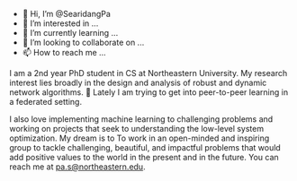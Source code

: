 - 👋 Hi, I’m @SearidangPa
- 👀 I’m interested in ...
- 🌱 I’m currently learning ...
- 💞️ I’m looking to collaborate on ...
- 📫 How to reach me ...

I am a 2nd year PhD student in CS at Northeastern University. My research interest lies broadly in the design and analysis of robust and dynamic network algorithms.
🌱 Lately I am trying to get into peer-to-peer learning in a federated setting. 


I also love implementing machine learning to challenging problems and working on projects that seek to understanding the low-level system optimization. 
My dream is to To work in an open-minded and inspiring group to tackle challenging, beautiful, 
and impactful problems that would add positive values to the world in the present and in the future. 
You can reach me at pa.s@northeastern.edu. 
